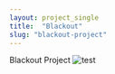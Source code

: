 ```yaml
---
layout: project_single
title:  "Blackout"
slug: "blackout-project"
---
```

Blackout Project
![test]( https://leesangwon0114.github.io/static/projects/blackout1.png )

